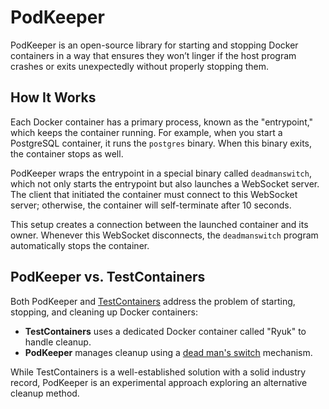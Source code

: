 # PodKeeper

PodKeeper is an open-source library for starting and stopping Docker containers in a way that ensures they won’t linger if the host program crashes or exits unexpectedly without properly stopping them.

## How It Works

Each Docker container has a primary process, known as the "entrypoint," which keeps the container running. For example, when you start a PostgreSQL container, it runs the `postgres` binary. When this binary exits, the container stops as well.

PodKeeper wraps the entrypoint in a special binary called `deadmanswitch`, which not only starts the entrypoint but also launches a WebSocket server. The client that initiated the container must connect to this WebSocket server; otherwise, the container will self-terminate after 10 seconds.

This setup creates a connection between the launched container and its owner. Whenever this WebSocket disconnects, the `deadmanswitch` program automatically stops the container.

## PodKeeper vs. TestContainers

Both PodKeeper and [TestContainers](https://testcontainers.com/) address the problem of starting, stopping, and cleaning up Docker containers:

- **TestContainers** uses a dedicated Docker container called "Ryuk" to handle cleanup.
- **PodKeeper** manages cleanup using a [dead man's switch](https://en.wikipedia.org/wiki/Dead_man%27s_switch) mechanism.

While TestContainers is a well-established solution with a solid industry record, PodKeeper is an experimental approach exploring an alternative cleanup method.
